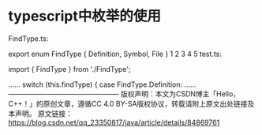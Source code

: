 # typescript中枚举的使用


FindType.ts:

export enum FindType {
    Definition,
    Symbol,
    File
}
1
2
3
4
5
test.ts:

import { FindType } from './FindType';

......
switch (this.findType) {
            case FindType.Definition:
......
————————————————
版权声明：本文为CSDN博主「Hello，C++！」的原创文章，遵循CC 4.0 BY-SA版权协议，转载请附上原文出处链接及本声明。
原文链接：https://blog.csdn.net/qq_23350817/java/article/details/84869761